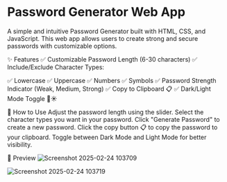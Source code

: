 # Password Generator Web App


A simple and intuitive Password Generator built with HTML, CSS, and JavaScript. This web app allows users to create strong and secure passwords with customizable options.

✨ Features
✅ Customizable Password Length (6-30 characters)
✅ Include/Exclude Character Types:

✅ Lowercase
✅ Uppercase
✅ Numbers
✅ Symbols
✅ Password Strength Indicator (Weak, Medium, Strong)
✅ Copy to Clipboard 📋
✅ Dark/Light Mode Toggle 🌙☀️

🚀 How to Use
Adjust the password length using the slider.
Select the character types you want in your password.
Click "Generate Password" to create a new password.
Click the copy button 📋 to copy the password to your clipboard.
Toggle between Dark Mode and Light Mode for better visibility.

🎨 Preview
![Screenshot 2025-02-24 103709](https://github.com/user-attachments/assets/8f31d105-9dc1-4965-b1b7-bf5cec8cb84e)

![Screenshot 2025-02-24 103719](https://github.com/user-attachments/assets/95f64ef0-4ace-4eda-84b7-4df585c34fb0)
